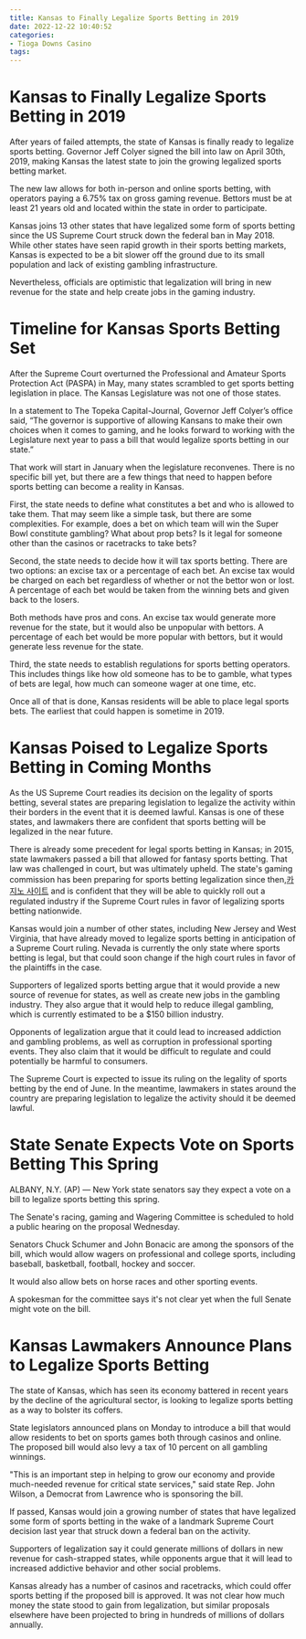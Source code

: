 ```yaml
---
title: Kansas to Finally Legalize Sports Betting in 2019 
date: 2022-12-22 10:40:52
categories:
- Tioga Downs Casino
tags:
---
```



#  Kansas to Finally Legalize Sports Betting in 2019 

After years of failed attempts, the state of Kansas is finally ready to legalize sports betting. Governor Jeff Colyer signed the bill into law on April 30th, 2019, making Kansas the latest state to join the growing legalized sports betting market.

The new law allows for both in-person and online sports betting, with operators paying a 6.75% tax on gross gaming revenue. Bettors must be at least 21 years old and located within the state in order to participate.

Kansas joins 13 other states that have legalized some form of sports betting since the US Supreme Court struck down the federal ban in May 2018. While other states have seen rapid growth in their sports betting markets, Kansas is expected to be a bit slower off the ground due to its small population and lack of existing gambling infrastructure.

Nevertheless, officials are optimistic that legalization will bring in new revenue for the state and help create jobs in the gaming industry.

#  Timeline for Kansas Sports Betting Set 

After the Supreme Court overturned the Professional and Amateur Sports Protection Act (PASPA) in May, many states scrambled to get sports betting legislation in place. The Kansas Legislature was not one of those states. 

In a statement to The Topeka Capital-Journal, Governor Jeff Colyer’s office said, “The governor is supportive of allowing Kansans to make their own choices when it comes to gaming, and he looks forward to working with the Legislature next year to pass a bill that would legalize sports betting in our state.” 

That work will start in January when the legislature reconvenes. There is no specific bill yet, but there are a few things that need to happen before sports betting can become a reality in Kansas.

First, the state needs to define what constitutes a bet and who is allowed to take them. That may seem like a simple task, but there are some complexities. For example, does a bet on which team will win the Super Bowl constitute gambling? What about prop bets? Is it legal for someone other than the casinos or racetracks to take bets? 

Second, the state needs to decide how it will tax sports betting. There are two options: an excise tax or a percentage of each bet. An excise tax would be charged on each bet regardless of whether or not the bettor won or lost. A percentage of each bet would be taken from the winning bets and given back to the losers. 

Both methods have pros and cons. An excise tax would generate more revenue for the state, but it would also be unpopular with bettors. A percentage of each bet would be more popular with bettors, but it would generate less revenue for the state. 

Third, the state needs to establish regulations for sports betting operators. This includes things like how old someone has to be to gamble, what types of bets are legal, how much can someone wager at one time, etc. 

Once all of that is done, Kansas residents will be able to place legal sports bets. The earliest that could happen is sometime in 2019.

#  Kansas Poised to Legalize Sports Betting in Coming Months 

As the US Supreme Court readies its decision on the legality of sports betting, several states are preparing legislation to legalize the activity within their borders in the event that it is deemed lawful. Kansas is one of these states, and lawmakers there are confident that sports betting will be legalized in the near future.

There is already some precedent for legal sports betting in Kansas; in 2015, state lawmakers passed a bill that allowed for fantasy sports betting. That law was challenged in court, but was ultimately upheld. The state's gaming commission has been preparing for sports betting legalization since then,[카지노 사이트](https://choegocasino.com/) and is confident that they will be able to quickly roll out a regulated industry if the Supreme Court rules in favor of legalizing sports betting nationwide.

Kansas would join a number of other states, including New Jersey and West Virginia, that have already moved to legalize sports betting in anticipation of a Supreme Court ruling. Nevada is currently the only state where sports betting is legal, but that could soon change if the high court rules in favor of the plaintiffs in the case.

Supporters of legalized sports betting argue that it would provide a new source of revenue for states, as well as create new jobs in the gambling industry. They also argue that it would help to reduce illegal gambling, which is currently estimated to be a $150 billion industry.

Opponents of legalization argue that it could lead to increased addiction and gambling problems, as well as corruption in professional sporting events. They also claim that it would be difficult to regulate and could potentially be harmful to consumers.

The Supreme Court is expected to issue its ruling on the legality of sports betting by the end of June. In the meantime, lawmakers in states around the country are preparing legislation to legalize the activity should it be deemed lawful.

#  State Senate Expects Vote on Sports Betting This Spring 

ALBANY, N.Y. (AP) — New York state senators say they expect a vote on a bill to legalize sports betting this spring.

The Senate's racing, gaming and Wagering Committee is scheduled to hold a public hearing on the proposal Wednesday.

Senators Chuck Schumer and John Bonacic are among the sponsors of the bill, which would allow wagers on professional and college sports, including baseball, basketball, football, hockey and soccer.

It would also allow bets on horse races and other sporting events.

A spokesman for the committee says it's not clear yet when the full Senate might vote on the bill.

#  Kansas Lawmakers Announce Plans to Legalize Sports Betting

The state of Kansas, which has seen its economy battered in recent years by the decline of the agricultural sector, is looking to legalize sports betting as a way to bolster its coffers.

State legislators announced plans on Monday to introduce a bill that would allow residents to bet on sports games both through casinos and online. The proposed bill would also levy a tax of 10 percent on all gambling winnings.

"This is an important step in helping to grow our economy and provide much-needed revenue for critical state services," said state Rep. John Wilson, a Democrat from Lawrence who is sponsoring the bill.

If passed, Kansas would join a growing number of states that have legalized some form of sports betting in the wake of a landmark Supreme Court decision last year that struck down a federal ban on the activity.

Supporters of legalization say it could generate millions of dollars in new revenue for cash-strapped states, while opponents argue that it will lead to increased addictive behavior and other social problems.

Kansas already has a number of casinos and racetracks, which could offer sports betting if the proposed bill is approved. It was not clear how much money the state stood to gain from legalization, but similar proposals elsewhere have been projected to bring in hundreds of millions of dollars annually.